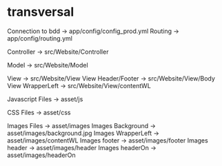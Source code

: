 # transversal

Connection to bdd -> app/config/config_prod.yml
Routing -> app/config/routing.yml

Controller -> src/Website/Controller

Model -> src/Website/Model

View -> src/Website/View
   View Header/Footer -> src/Website/View/Body
   View WrapperLeft -> src/Website/View/contentWL

Javascript Files -> asset/js

CSS Files -> asset/css

Images Files -> asset/images
    Images Background -> asset/images/background.jpg
    Images WrapperLeft -> asset/images/contentWL
    Images footer -> asset/images/footer
    Images header -> asset/images/header
    Images headerOn -> asset/images/headerOn

